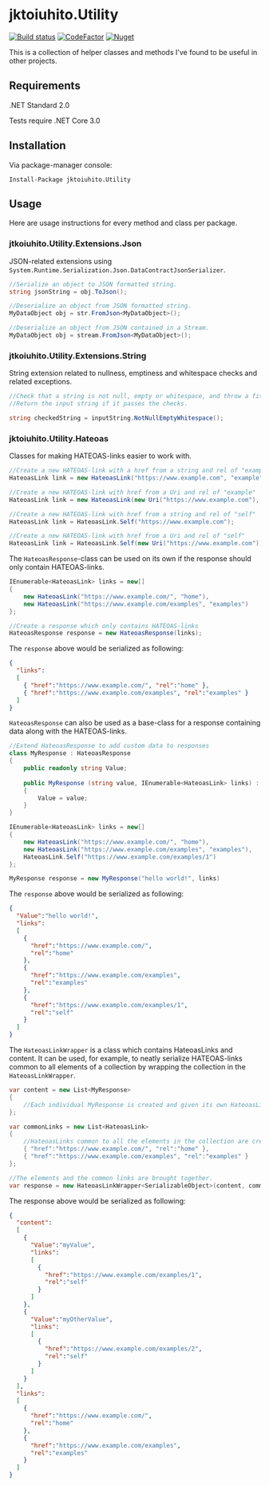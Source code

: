 # jktoiuhito.Utility
[![Build status](https://ci.appveyor.com/api/projects/status/7cg11bch374b866h?svg=true)](https://ci.appveyor.com/project/jktoiuhito/utility)
[![CodeFactor](https://www.codefactor.io/repository/github/jktoiuhito/utility/badge)](https://www.codefactor.io/repository/github/jktoiuhito/utility)
[![Nuget](https://img.shields.io/nuget/v/jktoiuhito.Utility)](https://www.nuget.org/packages/jktoiuhito.Utility/)

This is a collection of helper classes and methods I've found to be useful in other projects.

## Requirements

.NET Standard 2.0

Tests require .NET Core 3.0

## Installation

Via package-manager console:

`Install-Package jktoiuhito.Utility`

## Usage

Here are usage instructions for every method and class per package.

### jtkoiuhito.Utility.Extensions.Json

JSON-related extensions using `System.Runtime.Serialization.Json.DataContractJsonSerializer`.

```csharp
//Serialize an object to JSON formatted string.
string jsonString = obj.ToJson();

//Deserialize an object from JSON formatted string.
MyDataObject obj = str.FromJson<MyDataObject>();

//Deserialize an object from JSON contained in a Stream.
MyDataObject obj = stream.FromJson<MyDataObject>();
```

### jtkoiuhito.Utility.Extensions.String

String extension related to nullness, emptiness and whitespace checks and related exceptions.

```csharp
//Check that a string is not null, empty or whitespace, and throw a fitting exception if it is.
//Return the input string if it passes the checks.

string checkedString = inputString.NotNullEmptyWhitespace();
```

### jktoiuhito.Utility.Hateoas

Classes for making HATEOAS-links easier to work with.

```csharp
//Create a new HATEOAS-link with a href from a string and rel of "example"
HateoasLink link = new HateoasLink("https://www.example.com", "example");

//Create a new HATEOAS-link with href from a Uri and rel of "example"
HateoasLink link = new HateoasLink(new Uri("https://www.example.com"), "example");

//Create a new HATEOAS-link with href from a string and rel of "self"
HateoasLink link = HateoasLink.Self("https://www.example.com");

//Create a new HATEOAS-link with href from a Uri and rel of "self"
HateoasLink link = HateoasLink.Self(new Uri("https://www.example.com"));
```

The `HateoasResponse`-class can be used on its own if the response should only contain HATEOAS-links.

```csharp
IEnumerable<HateoasLink> links = new[]
{
    new HateoasLink("https://www.example.com/", "home"),
    new HateoasLink("https://www.example.com/examples", "examples")
};

//Create a response which only contains HATEOAS-links
HateoasResponse response = new HateoasResponse(links);
```

The `response` above would be serialized as following:

```json
{
  "links":
  [
    { "href":"https://www.example.com/", "rel":"home" },
    { "href":"https://www.example.com/examples", "rel":"examples" }
  ]
}
``` 

`HateoasResponse` can also be used as a base-class for a response containing data along with the HATEOAS-links.

```csharp
//Extend HateoasResponse to add custom data to responses
class MyResponse : HateoasResponse
{
    public readonly string Value;
    
    public MyResponse (string value, IEnumerable<HateoasLink> links) : base(links)
    {
        Value = value;
    }
}

IEnumerable<HateoasLink> links = new[]
{
    new HateoasLink("https://www.example.com/", "home"),
    new HateoasLink("https://www.example.com/examples", "examples"),
    HateoasLink.Self("https://www.example.com/examples/1")
};

MyResponse response = new MyResponse("hello world!", links)
```

The `response` above would be serialized as following:

```json
{
  "Value":"hello world!",
  "links":
  [
    {
      "href":"https://www.example.com/",
      "rel":"home"
    },
    {
      "href":"https://www.example.com/examples",
      "rel":"examples"
    },
    {
      "href":"https://www.example.com/examples/1",
      "rel":"self"
    }
  ]
}
```

The `HateoasLinkWrapper` is a class which contains HateoasLinks and content.
It can be used, for example, to neatly serialize HATEOAS-links common to all elements of a collection by wrapping the collection in the `HateoasLinkWrapper`.

```csharp
var content = new List<MyResponse>
{
    //Each individual MyResponse is created and given its own HateoasLinks (omitted for brevity).
};

var commonLinks = new List<HateoasLink>
{
    //HateoasLinks common to all the elements in the collection are created here.
    { "href":"https://www.example.com/", "rel":"home" },
    { "href":"https://www.example.com/examples", "rel":"examples" }
};

//The elements and the common links are brought together.
var response = new HateoasLinkWrapper<SerializableObject>(content, commonLinks);
```

The response above would be serialized as following:

```json
{
  "content":
  [
    {
      "Value":"myValue",
      "links":
      [
        {
          "href":"https://www.example.com/examples/1",
          "rel":"self"
        }
      ]
    },
    {
      "Value":"myOtherValue",
      "links":
      [
        {
          "href":"https://www.example.com/examples/2",
          "rel":"self"
        }
      ]
    }
  ],
  "links":
  [
    {
      "href":"https://www.example.com/",
      "rel":"home"
    },
    {
      "href":"https://www.example.com/examples",
      "rel":"examples"
    }
  ]
}
```
